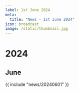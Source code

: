 ```yaml
---
label: 1st June 2024
meta:
  title: "News - 1st June 2024"
icon: broadcast
image: /static/thumbnail.jpg
---
```


# 2024
## June

{{ include "news/20240601" }}